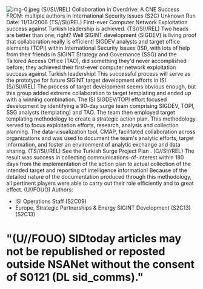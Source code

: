 ![img-0.jpeg](img-0.jpeg)
(S//SI//REL) Collaboration in Overdrive: A CNE Success
FROM: multiple authors in International Security Issues (S2C) Unknown
Run Date: 11/13/2006
(TS//SI//REL) First-ever Computer Network Exploitation success against Turkish leadership is achieved.
(TS//SI//REL) Two heads are better than one, right? Well SIGINT development (SIGDEV) is living proof that collaboration really is efficient! SIGDEV analysts and target office elements (TOPI) within International Security Issues (ISI), with lots of help from their friends in SIGINT Strategy and Governance (SSG) and the Tailored Access Office (TAO), did something they'd never accomplished before; they achieved their first-ever computer network exploitation success against Turkish leadership! This successful process will serve as the prototype for future SIGINT target development efforts in ISI.
(S//SI//REL) The process of target development seems obvious enough, but this group added extreme collaboration to target templating and ended up with a winning combination. The ISI SIGDEV/TOPI effort focused development by identifying a 90-day surge team comprising SIGDEV, TOPI, SSG analysts (templating) and TAO. The team then employed target templating methodology to create a strategic action plan. This methodology served to focus exploitation efforts, research, analysis and collection planning. The data-visualization tool, CMAP, facilitated collaboration across organizations and was used to document the team's analytic efforts, target information, and foster an environment of analytic exchange and data sharing.
(TS//SI//REL) See the Turkish Surge Project Plan .
(C//SI//REL) The result was success in collecting communications-of-interest within 180 days from the implementation of the action plan to actual collection of the intended target and reporting of intelligence information! Because of the detailed nature of the documentation produced through this methodology, all pertinent players were able to carry out their role efficiently and to great effect.
(U//FOUO) Authors:

- ISI Operations Staff (S2C09)
- Europe, Strategic Partnerships \& Energy SIGINT Development (S2C13)
(S2C13)


# "(U//FOUO) SIDtoday articles may not be republished or reposted outside NSANet without the consent of S0121 (DL sid_comms)."

